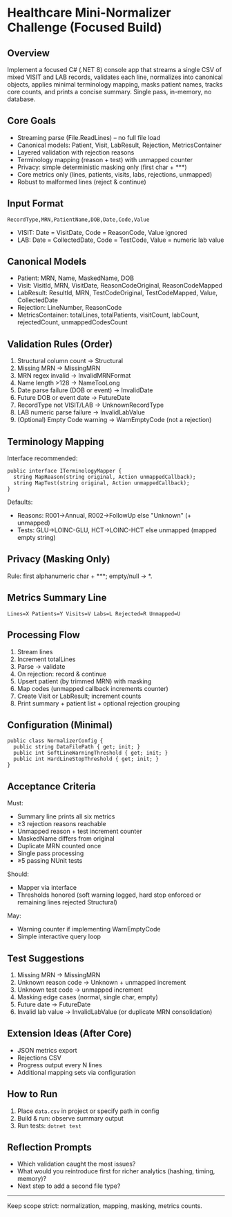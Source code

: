 ﻿# Healthcare Mini-Normalizer Challenge (Focused Build)

## Overview
Implement a focused C# (.NET 8) console app that streams a single CSV of mixed VISIT and LAB records, validates each line, normalizes into canonical objects, applies minimal terminology mapping, masks patient names, tracks core counts, and prints a concise summary. Single pass, in-memory, no database.

## Core Goals
- Streaming parse (File.ReadLines) – no full file load
- Canonical models: Patient, Visit, LabResult, Rejection, MetricsContainer
- Layered validation with rejection reasons
- Terminology mapping (reason + test) with unmapped counter
- Privacy: simple deterministic masking only (first char + ***)
- Core metrics only (lines, patients, visits, labs, rejections, unmapped)
- Robust to malformed lines (reject & continue)

## Input Format
`RecordType,MRN,PatientName,DOB,Date,Code,Value`
- VISIT: Date = VisitDate, Code = ReasonCode, Value ignored
- LAB: Date = CollectedDate, Code = TestCode, Value = numeric lab value

## Canonical Models
- Patient: MRN, Name, MaskedName, DOB
- Visit: VisitId, MRN, VisitDate, ReasonCodeOriginal, ReasonCodeMapped
- LabResult: ResultId, MRN, TestCodeOriginal, TestCodeMapped, Value, CollectedDate
- Rejection: LineNumber, ReasonCode
- MetricsContainer: totalLines, totalPatients, visitCount, labCount, rejectedCount, unmappedCodesCount

## Validation Rules (Order)
1. Structural column count → Structural
2. Missing MRN → MissingMRN
3. MRN regex invalid → InvalidMRNFormat
4. Name length >128 → NameTooLong
5. Date parse failure (DOB or event) → InvalidDate
6. Future DOB or event date → FutureDate
7. RecordType not VISIT/LAB → UnknownRecordType
8. LAB numeric parse failure → InvalidLabValue
9. (Optional) Empty Code warning → WarnEmptyCode (not a rejection)

## Terminology Mapping
Interface recommended:
```
public interface ITerminologyMapper {
  string MapReason(string original, Action unmappedCallback);
  string MapTest(string original, Action unmappedCallback);
}
```
Defaults:
- Reasons: R001→Annual, R002→FollowUp else "Unknown" (+ unmapped)
- Tests: GLU→LOINC-GLU, HCT→LOINC-HCT else unmapped (mapped empty string)

## Privacy (Masking Only)
Rule: first alphanumeric char + ***; empty/null → *.

## Metrics Summary Line
`Lines=X Patients=Y Visits=V Labs=L Rejected=R Unmapped=U`

## Processing Flow
1. Stream lines
2. Increment totalLines
3. Parse → validate
4. On rejection: record & continue
5. Upsert patient (by trimmed MRN) with masking
6. Map codes (unmapped callback increments counter)
7. Create Visit or LabResult; increment counts
8. Print summary + patient list + optional rejection grouping

## Configuration (Minimal)
```
public class NormalizerConfig {
  public string DataFilePath { get; init; }
  public int SoftLineWarningThreshold { get; init; }
  public int HardLineStopThreshold { get; init; }
}
```

## Acceptance Criteria
Must:
- Summary line prints all six metrics
- ≥3 rejection reasons reachable
- Unmapped reason + test increment counter
- MaskedName differs from original
- Duplicate MRN counted once
- Single pass processing
- ≥5 passing NUnit tests

Should:
- Mapper via interface
- Thresholds honored (soft warning logged, hard stop enforced or remaining lines rejected Structural)

May:
- Warning counter if implementing WarnEmptyCode
- Simple interactive query loop

## Test Suggestions
1. Missing MRN → MissingMRN
2. Unknown reason code → Unknown + unmapped increment
3. Unknown test code → unmapped increment
4. Masking edge cases (normal, single char, empty)
5. Future date → FutureDate
6. Invalid lab value → InvalidLabValue (or duplicate MRN consolidation)

## Extension Ideas (After Core)
- JSON metrics export
- Rejections CSV
- Progress output every N lines
- Additional mapping sets via configuration

## How to Run
1. Place `data.csv` in project or specify path in config
2. Build & run: observe summary output
3. Run tests: `dotnet test`

## Reflection Prompts
- Which validation caught the most issues?
- What would you reintroduce first for richer analytics (hashing, timing, memory)?
- Next step to add a second file type?

---
Keep scope strict: normalization, mapping, masking, metrics counts.
